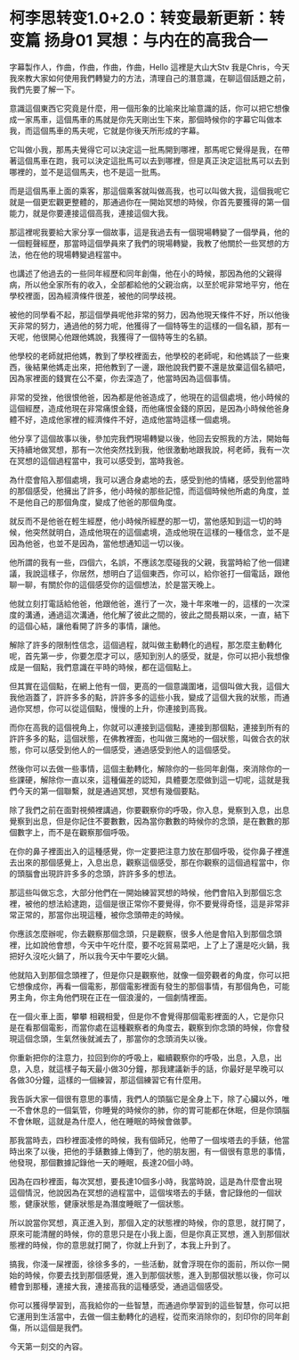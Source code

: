 # 柯李思转变1.0+2.0：转变最新更新：转变篇 扬身01 冥想：与内在的高我合一

字幕製作人，作曲，作曲，作曲，作曲，Hello 這裡是大山大Stv 我是Chris，今天我來教大家如何使用我們轉變力的方法，清理自己的潛意識，在聊這個話題之前，我們先要了解一下。

意識這個東西它究竟是什麼，用一個形象的比喻來比喻意識的話，你可以把它想像成一家馬車，這個馬車的馬就是你先天剛出生下來，那個時候你的字幕它叫做本我，而這個馬車的馬夫呢，它就是你後天所形成的字幕。

它叫做小我，那馬夫覺得它可以決定這一批馬開到哪裡，那馬呢它覺得是我，在帶著這個馬車在跑，我可以決定這批馬可以去到哪裡，但是真正決定這批馬可以去到哪裡的，並不是這個馬夫，也不是這一批馬。

而是這個馬車上面的乘客，那這個乘客就叫做高我，也可以叫做大我，這個我呢它就是一個更宏觀更整體的，那通過你在一開始冥想的時候，你首先要獲得的第一個能力，就是你要連接這個高我，連接這個大我。

那這裡呢我要給大家分享一個故事，這是我過去有一個現場轉變了一個學員，他的一個輕聲經歷，那當時這個學員來了我們的現場轉變，我教了他關於一些冥想的方法，他在他的現場轉變過程當中。

也講述了他過去的一些同年經歷和同年創傷，他在小的時候，那因為他的父親得病，所以他全家所有的收入，全部都給他的父親治病，以至於呢非常地平穷，他在學校裡面，因為經濟條件很差，被他的同學歧視。

被他的同學看不起，那這個學員呢他非常的努力，因為他現天條件不好，所以他後天非常的努力，通過他的努力呢，他獲得了一個特等生的這樣的一個名額，那有一天呢，他很開心他跟他媽說，我獲得了一個特等生的名額。

他學校的老師就把他媽，教到了學校裡面去，他學校的老師呢，和他媽談了一些東西，後結果他媽走出來，把他教到了一邊，跟他說我們要不還是放棄這個名額吧，因為家裡面的錢實在公不棄，你去深造了，他當時因為這個事情。

非常的受挫，他很恨他爸，因為都是他爸造成了，他現在的這個處境，他小時候的這個經歷，造成他現在非常痛恨金錢，而他痛恨金錢的原因，是因為小時候他爸身體不好，造成他家裡的經濟條件不好，造成他當時這樣一個處境。

他分享了這個故事以後，參加完我們現場轉變以後，他回去安照我的方法，開始每天持續地做冥想，那有一次他突然找到我，他很激動地跟我說，柯老師，我有一次在冥想的這個過程當中，我可以感受到，當時我爸。

為什麼會陷入那個處境，我可以適合身處地的去，感受到他的情緒，感受到他當時的那個感受，他擁出了許多，他小時候的那些記憶，而這個時候他所處的角度，並不是他自己的那個角度，變成了他爸的那個角度。

就反而不是他爸在輕生經歷，他小時候所經歷的那一切，當他感知到這一切的時候，他突然就明白，造成他現在的這個處境，造成他現在這樣的一種信念，並不是因為他爸，也並不是因為，當他想通知這一切以後。

他所謂的我有一些，四個六，名誤，不應該怎麼碰我的父親，我當時給了他一個建議，我說這樣子，你居然，想明白了這個東西，你可以，給你爸打一個電話，跟他聊一聊，有關於你的這個感受你的這個想法，於是當天晚上。

他就立刻打電話給他爸，他跟他爸，進行了一次，幾十年來唯一的，這樣的一次深度的溝通，通過這次溝通，他化解了彼此之間的，彼此之間長期以來，一直，結下的這個心結，讓他看開了許多的事情，讓他。

解除了許多的限制性信念，這個過程，就叫做主動轉化的過程，那怎麼主動轉化呢，首先第一步，你要怎麼才可以，感知到別人的感受，就是，你可以把小我想像成是一個點，我們意識在平時的時候，都在這個點上。

但其實在這個點，在網上他有一個，更高的一個意識圍堵，這個叫做大我，這個大我他涵蓋了，許許多多的點，許許多多的這些小我，變成了這個大我的狀態，而通過你冥想，你可以從這個點，慢慢的上升，你連接到高我。

而你在高我的這個視角上，你就可以連接到這個點，連接到那個點，連接到所有的許許多多的點，這個狀態，在佛教裡面，也叫做三魔地的一個狀態，叫做合衣的狀態，你可以感受到他人的一個感受，通過感受到他人的這個感受。

然後你可以去做一些事情，這個主動轉化，解除你的一些同年創傷，來消除你的一些課硬，解除你一直以來，這種偏差的認知，具體要怎麼做到這一切呢，這就是我們今天的第一個聯繫，就是通過冥想，冥想有幾個要點。

除了我們之前在面對視頻裡講過，你要觀察你的呼吸，你入息，覺察到入息，出息覺察到出息，但是你記住不要數數，因為當你數數的時候你的念頭，是在數數的那個數字上，而不是在觀察那個呼吸。

在你的鼻子裡面出入的這種感覺，你一定要把注意力放在那個呼吸，從你鼻子裡進去出來的那個感覺上，入息出息，觀察這個感受，那在你觀察的這個過程當中，你的頭腦會出現許許多多的念頭，許許多多的想法。

那這些叫做忘念，大部分他們在一開始練習冥想的時候，他們會陷入到那個忘念裡，被他的想法給逮跑，這個是很正常你不要覺得，你不要覺得奇怪，這是非常非常正常的，那當你出現這種，被你念頭帶走的時候。

你應該怎麼辦呢，你去觀察那個念頭，只是觀察，很多人他是會陷入到那個念頭裡，比如說他會想，今天中午吃什麼，要不吃貿易菜吧，上了上了還是吃火鍋，我把好久沒吃火鍋了，所以我今天中午要吃火鍋。

他就陷入到那個念頭裡了，但是你只是觀察他，就像一個旁觀者的角度，你可以把它想像成你，再看一個電影，那個電影裡面有發生的那個事情，有那個角色，可能男主角，你主角他們現在正在一個浪漫的，一個劇情裡面。

在一個火車上面，攀攀 相親相愛，但是你不會覺得那個電影裡面的人，它是你只是在看那個電影，而當你處在這種觀察者的角度去，觀察到你念頭的時候，你會發現這個念頭，生氣然後就滅去了，那當你的念頭消失以後。

你重新把你的注意力，拉回到你的呼吸上，繼續觀察你的呼吸，出息，入息，出息，入息，就這樣子每天最小做30分鐘，那我建議新手的話，你最好是早晚可以各做30分鐘，這樣的一個練習，那這個練習它有什麼用。

我告訴大家一個很有意思的事情，我們人的頭腦它是全身上下，除了心臟以外，唯一不會休息的一個氣管，你睡覺的時候你的肺，你的胃可能都在休眠，但是你頭腦不會休眠，這就是為什麼人，他在睡眠的時候會做夢。

那我當時去，四秒裡面凌修的時候，我有個師兄，他帶了一個埃塔去的手錶，他當時出來了以後，把他的手錶數據上傳到了，他的朋友圈，有一個很有意思的事情，他發現，那個數據記錄他一天的睡眠，長達20個小時。

因為在四秒裡面，每次冥想，要長達10個多小時，我當時說，這是為什麼會出現這個情況，他說因為在冥想的過程當中，這個埃塔去的手錶，會記錄他的一個狀態，健康狀態，健康狀態是為潛度睡眠了一個狀態。

所以說當你冥想，真正進入到，那個入定的狀態裡的時候，你的意思，就打開了，原來可能清醒的時候，你的意思只是在小我上面，但是你真正冥想，進入到那個狀態裡的時候，你的意思就打開了，你就上升到了，本我上升到了。

搞我，你淺一屎裡面，徐徐多多的，一些活動，就會浮現在你的面前，所以你一開始的時候，你要去找到那個感覺，進入到那個狀態，進入到那個狀態以後，你可以體會到那種，連接大我，連接高我的這種感受，通過這個感受。

你可以獲得學習到，高我給你的一些智慧，而通過你學習到的這些智慧，你可以把它運用到生活當中，去做一個主動轉化的過程，從而來消除你的，刻印你的同年創傷，所以這個是我們。

今天第一刻交的內容。